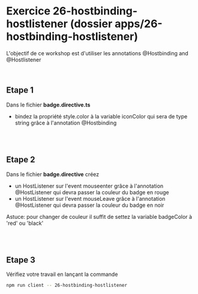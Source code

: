# Exercice 26-hostbinding-hostlistener (dossier apps/26-hostbinding-hostlistener)

L'objectif de ce workshop est d'utiliser les annotations @Hostbinding and @Hostlistener

<br>

## Etape 1

Dans le fichier **badge.directive.ts**

-   bindez la propriété style.color à la variable iconColor qui sera de type string grâce à l'annotation @Hostbinding

<br><br>

## Etape 2

Dans le fichier **badge.directive** créez

-   un HostListener sur l'event mouseenter grâce à l'annotation @HostListener qui devra passer la couleur du badge en rouge
-   un HostListener sur l'event mouseLeave grâce à l'annotation @HostListener qui devra passer la couleur du badge en noir

Astuce: pour changer de couleur il suffit de settez la variable badgeColor à 'red' ou 'black'

<br><br>

## Etape 3

Vérifiez votre travail en lançant la commande

```bash
npm run client -- 26-hostbinding-hostlistener
```

